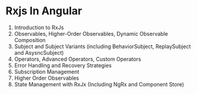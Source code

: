 # Rxjs  In Angular 

1. Introduction to RxJs
2. Observables, Higher-Order Observables, Dynamic Observable Composition
3. Subject and Subject Variants (including BehaviorSubject, ReplaySubject and AsysncSubject)
4. Operators, Advanced Operators, Custom Operators
5. Error Handling and Recovery Strategies
6. Subscription Management
7. Higher Order Observables
8. State Management with RxJx (Including NgRx and Component Store)
